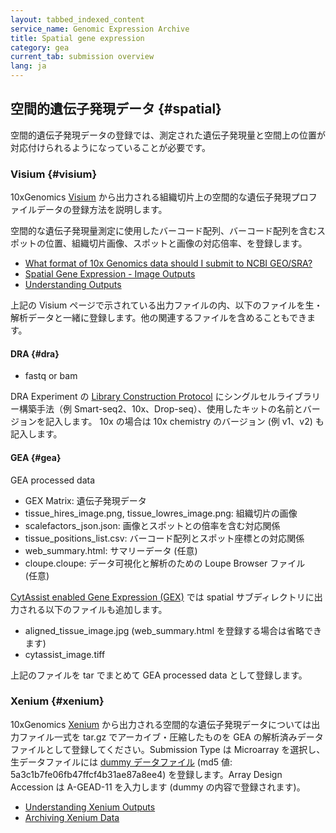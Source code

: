 ```yaml
---
layout: tabbed_indexed_content
service_name: Genomic Expression Archive
title: Spatial gene expression
category: gea
current_tab: submission overview
lang: ja
---
```


## 空間的遺伝子発現データ  {#spatial}

空間的遺伝子発現データの登録では、測定された遺伝子発現量と空間上の位置が対応付けられるようになっていることが必要です。

### Visium {#visium}

10xGenomics [Visium](https://www.10xgenomics.com/jp/products/spatial-gene-expression) 
から出力される組織切片上の空間的な遺伝子発現プロファイルデータの登録方法を説明します。

空間的な遺伝子発現量測定に使用したバーコード配列、バーコード配列を含むスポットの位置、組織切片画像、スポットと画像の対応倍率、を登録します。    

* [What format of 10x Genomics data should I submit to NCBI GEO/SRA?](https://kb.10xgenomics.com/hc/en-us/articles/360024716391-What-format-of-10x-Genomics-data-should-I-submit-to-NCBI-GEO-SRA) 
* [Spatial Gene Expression - Image Outputs](https://support.10xgenomics.com/spatial-gene-expression/software/pipelines/latest/output/spatial)
* [Understanding Outputs](https://support.10xgenomics.com/spatial-gene-expression/software/pipelines/latest/output/overview)

上記の Visium ページで示されている出力ファイルの内、以下のファイルを生・解析データと一緒に登録します。他の関連するファイルを含めることもできます。

#### DRA {#dra}

* fastq or bam

DRA Experiment の [Library Construction Protocol](/dra/submission.html#Library_Construction_Protocol) にシングルセルライブラリー構築手法（例
Smart-seq2、10x、Drop-seq）、使用したキットの名前とバージョンを記入します。 10x の場合は 10x chemistry のバージョン (例 v1、v2) も記入します。

#### GEA {#gea}

GEA processed data  
* GEX Matrix: 遺伝子発現データ
* tissue_hires_image.png, tissue_lowres_image.png: 組織切片の画像
* scalefactors_json.json: 画像とスポットとの倍率を含む対応関係
* tissue_positions_list.csv: バーコード配列とスポット座標との対応関係
* web_summary.html: サマリーデータ (任意)
* cloupe.cloupe: データ可視化と解析のための Loupe Browser ファイル　(任意)

[CytAssist enabled Gene Expression (GEX)](https://support.10xgenomics.com/spatial-gene-expression/software/pipelines/latest/output/spatial) では spatial サブディレクトリに出力される以下のファイルも追加します。

* aligned_tissue_image.jpg (web_summary.html を登録する場合は省略できます)
* cytassist_image.tiff

上記のファイルを tar でまとめて GEA processed data として登録します。

### Xenium {#xenium}

10xGenomics [Xenium](https://www.10xgenomics.com/jp/platforms/xenium) 
から出力される空間的な遺伝子発現データについては出力ファイル一式を tar.gz でアーカイブ・圧縮したものを GEA の解析済みデータファイルとして登録してください。Submission Type は Microarray を選択し、生データファイルには [dummy データファイル](/assets/files/dummy/dummy-raw-data.txt) (md5 値: 5a3c1b7fe06fb47ffcf4b31ae87a8ee4) を登録します。Array Design Accession は A-GEAD-11 を入力します (dummy の内容で登録されます)。

* [Understanding Xenium Outputs](https://www.10xgenomics.com/jp/support/software/xenium-onboard-analysis/latest/analysis/xoa-output-understanding-outputs)
* [Archiving Xenium Data](https://www.10xgenomics.com/jp/support/software/xenium-onboard-analysis/latest/analysis/xoa-output-archive-data)
